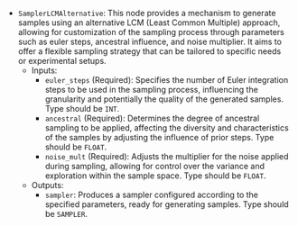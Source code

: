 - `SamplerLCMAlternative`: This node provides a mechanism to generate samples using an alternative LCM (Least Common Multiple) approach, allowing for customization of the sampling process through parameters such as euler steps, ancestral influence, and noise multiplier. It aims to offer a flexible sampling strategy that can be tailored to specific needs or experimental setups.
    - Inputs:
        - `euler_steps` (Required): Specifies the number of Euler integration steps to be used in the sampling process, influencing the granularity and potentially the quality of the generated samples. Type should be `INT`.
        - `ancestral` (Required): Determines the degree of ancestral sampling to be applied, affecting the diversity and characteristics of the samples by adjusting the influence of prior steps. Type should be `FLOAT`.
        - `noise_mult` (Required): Adjusts the multiplier for the noise applied during sampling, allowing for control over the variance and exploration within the sample space. Type should be `FLOAT`.
    - Outputs:
        - `sampler`: Produces a sampler configured according to the specified parameters, ready for generating samples. Type should be `SAMPLER`.
